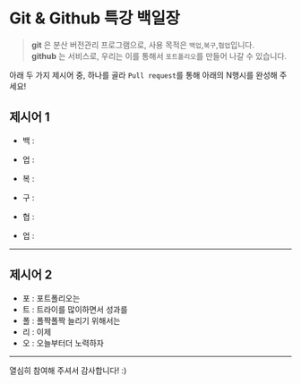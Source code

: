 # Git & Github 특강 백일장
> **git** 은 분산 버전관리 프로그램으로, 사용 목적은 `백업`,`복구`,`협업`입니다.   
> **github** 는 서비스로, 우리는 이를 통해서 `포트폴리오`를 만들어 나갈 수 있습니다.

아래 두 가지 제시어 중, 하나를 골라 `Pull request`를 통해 아래의 N행시를 완성해 주세요!

## 제시어 1
- 백 : 
- 업 : 

- 복 : 
- 구 : 

- 협 : 
- 업 : 

---
## 제시어 2
- 포 : 포트폴리오는
- 트 : 트라이를 많이하면서 성과를
- 폴 : 폴짝폴짝 늘리기 위해서는
- 리 : 이제
- 오 : 오늘부터더 노력하자

---
열심히 참여해 주셔서 감사합니다! :)